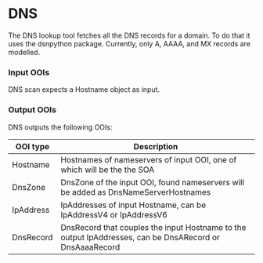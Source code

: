 # DNS

The DNS lookup tool fetches all the DNS records for a domain. To do that it uses the dsnpython package. Currently, only
A, AAAA, and MX records are modelled.

### Input OOIs

DNS scan expects a Hostname object as input.

### Output OOIs

DNS outputs the following OOIs:

|OOI type|Description|
|---|---|
|Hostname|Hostnames of nameservers of input OOI, one of which will be the the SOA|
|DnsZone|DnsZone of the input OOI, found nameservers will be added as DnsNameServerHostnames|
|IpAddress|IpAddresses of input Hostname, can be IpAddressV4 or IpAddressV6|
|DnsRecord|DnsRecord that couples the input Hostname to the output IpAddresses, can be DnsARecord or DnsAaaaRecord|
